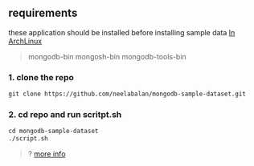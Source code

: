 

## requirements
these application should be installed before installing sample data [In ArchLinux](installing_mongodb.md)
> mongodb-bin mongosh-bin mongodb-tools-bin


### 1. clone the repo
```txt
git clone https://github.com/neelabalan/mongodb-sample-dataset.git
```
### 2. cd repo and run scritpt.sh
```txt
cd mongodb-sample-dataset
./script.sh
```

>? [more info](standard_installing.md)
